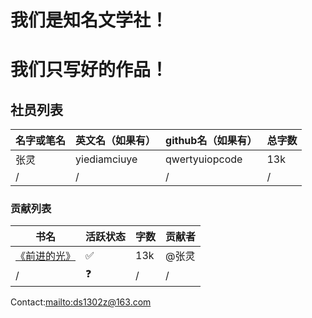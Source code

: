 # 我们是知名文学社！

# 我们只写好的作品！ 

## 社员列表

| 名字或笔名 | 英文名（如果有） | github名（如果有） | 总字数 |
| ---------- | ---------------- | ------------------ | ------ |
| 张灵       | yiediamciuye     | qwertyuiopcode     | 13k    |
| /          | /                | /                  | /      |

### 贡献列表

| 书名                                             | 活跃状态           | 字数 | 贡献者 |
| ------------------------------------------------ | ------------------ | ---- | ------ |
| [《前进的光》](https://qwertyuiopcode.github.io) | :white_check_mark: | 13k  | @张灵  |
| /                                                | :question:         | /    | /      |



Contact:<mailto:ds1302z@163.com>
